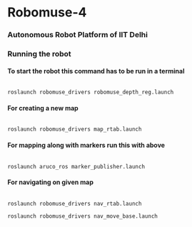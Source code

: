 # Robomuse-4
<h3> Autonomous Robot Platform of IIT Delhi </h3>
<h3> Running the robot</h3>
<h4> To start the robot this command has to be run in a terminal</h4>
<code>
roslaunch robomuse_drivers robomuse_depth_reg.launch
</code>
<h4>For creating a new map</h4>
<code>
roslaunch robomuse_drivers map_rtab.launch
</code>
<h4>For mapping along with markers run this with above</h4>
<code>
roslaunch aruco_ros marker_publisher.launch
</code>

<h4>For navigating on given map </h4>
<code>
roslaunch robomuse_drivers nav_rtab.launch
</code>
<code>
roslaunch robomuse_drivers nav_move_base.launch
</code>
